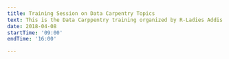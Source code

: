 ```yaml
---
title: Training Session on Data Carpentry Topics
text: This is the Data Carppentry training organized by R-Ladies Addis
date: 2018-04-08
startTime: '09:00'
endTime: '16:00'

---
```

